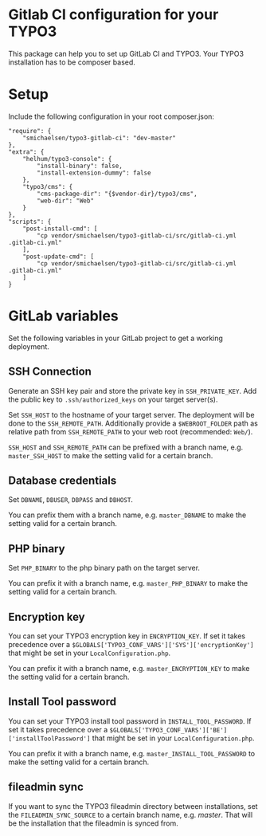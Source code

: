 # Gitlab CI configuration for your TYPO3 

This package can help you to set up GitLab CI and TYPO3. Your TYPO3 installation has to be composer based.

# Setup

Include the following configuration in your root composer.json:

    "require": {
    	"smichaelsen/typo3-gitlab-ci": "dev-master"
    },
    "extra": {
		"helhum/typo3-console": {
			"install-binary": false,
			"install-extension-dummy": false
		},
		"typo3/cms": {
			"cms-package-dir": "{$vendor-dir}/typo3/cms",
			"web-dir": "Web"
		}
	},
    "scripts": {
        "post-install-cmd": [
            "cp vendor/smichaelsen/typo3-gitlab-ci/src/gitlab-ci.yml .gitlab-ci.yml"
        ],
        "post-update-cmd": [
            "cp vendor/smichaelsen/typo3-gitlab-ci/src/gitlab-ci.yml .gitlab-ci.yml"
        ]
    }

# GitLab variables

Set the following variables in your GitLab project to get a working deployment.

## SSH Connection

Generate an SSH key pair and store the private key in `SSH_PRIVATE_KEY`. Add the public key to `.ssh/authorized_keys` on
your target server(s).

Set `SSH_HOST` to the hostname of your target server. The deployment will be done to the `SSH_REMOTE_PATH`. Additionally
provide a `$WEBROOT_FOLDER` path as relative path from `SSH_REMOTE_PATH` to your web root (recommended: `Web/`).

`SSH_HOST` and `SSH_REMOTE_PATH` can be prefixed with a branch name, e.g. `master_SSH_HOST`
to make the setting valid for a certain branch.

## Database credentials

Set `DBNAME`, `DBUSER`, `DBPASS` and `DBHOST`.

You can prefix them with a branch name, e.g. `master_DBNAME` to make the setting valid for a certain branch.

## PHP binary

Set `PHP_BINARY` to the php binary path on the target server.

You can prefix it with a branch name, e.g. `master_PHP_BINARY` to make the setting valid for a certain branch.

## Encryption key

You can set your TYPO3 encryption key in `ENCRYPTION_KEY`.
If set it takes precedence over a `$GLOBALS['TYPO3_CONF_VARS']['SYS']['encryptionKey']` that might be set in your
`LocalConfiguration.php`.
 
You can prefix it with a branch name, e.g. `master_ENCRYPTION_KEY` to make the setting valid for a certain branch.

## Install Tool password

You can set your TYPO3 install tool password in `INSTALL_TOOL_PASSWORD`.
If set it takes precedence over a `$GLOBALS['TYPO3_CONF_VARS']['BE']['installToolPassword']` that might be set in your
`LocalConfiguration.php`.
 
You can prefix it with a branch name, e.g. `master_INSTALL_TOOL_PASSWORD` to make the setting valid for a certain branch.

## fileadmin sync

If you want to sync the TYPO3 fileadmin directory between installations, set the `FILEADMIN_SYNC_SOURCE` to a certain
branch name, e.g. *master*. That will be the installation that the fileadmin is synced from.

